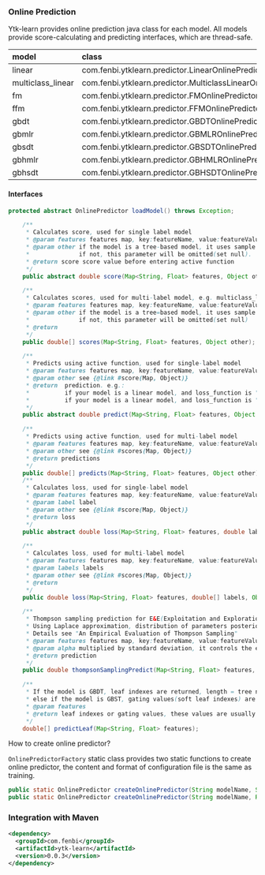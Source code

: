 ### Online Prediction

Ytk-learn provides online prediction java class for each model. All models provide score-calculating and predicting interfaces, which are thread-safe. 

| model             | class                                    | interface                                |
| :---------------- | :--------------------------------------- | :--------------------------------------- |
| linear            | com.fenbi.ytklearn.predictor.LinearOnlinePredictor | loss/score/predict/thompsonSamplingPredict |
| multiclass_linear | com.fenbi.ytklearn.predictor.MulticlassLinearOnlinePredictor | loss/scores/predicts                     |
| fm                | com.fenbi.ytklearn.predictor.FMOnlinePredictor | loss/score/predict                       |
| ffm               | com.fenbi.ytklearn.predictor.FFMOnlinePredictor | loss/score/predict                       |
| gbdt              | com.fenbi.ytklearn.predictor.GBDTOnlinePredictor | loss/score/predict/scores/predicts/predictLeaf |
| gbmlr             | com.fenbi.ytklearn.predictor.GBMLROnlinePredictor | loss/score/predict/predictLeaf           |
| gbsdt             | com.fenbi.ytklearn.predictor.GBSDTOnlinePredictor | loss/score/predict/predictLeaf           |
| gbhmlr            | com.fenbi.ytklearn.predictor.GBHMLROnlinePredictor | loss/score/predict/predictLeaf           |
| gbhsdt            | com.fenbi.ytklearn.predictor.GBHSDTOnlinePredictor | loss/score/predict/predictLeaf           |

#### Interfaces

```java
protected abstract OnlinePredictor loadModel() throws Exception;

    /**
     * Calculates score, used for single label model
     * @param features features map, key:featureName, value:featureValue
     * @param other if the model is a tree-based model, it uses sample dependent score(Float type)
     *              if not, this parameter will be omitted(set null).
     * @return score score value before entering active function
     */
    public abstract double score(Map<String, Float> features, Object other);

    /**
     * Calculates scores, used for multi-label model, e.g. multiclass_linear model
     * @param features features map, key:featureName, value:featureValue
     * @param other if the model is a tree=based model, it uses sample dependent score(Float[] 		 *				type)
     *              if not, this parameter will be omitted(set null)
     * @return
     */
    public double[] scores(Map<String, Float> features, Object other);

    /**
     * Predicts using active function, used for single-label model
     * @param features features map, key:featureName, value:featureValue
     * @param other see {@link #score(Map, Object)}
     * @return  prediction. e.g.:
     *          if your model is a linear model, and loss_function is "sigmoid"(Logistic Regression), then prediction is probability.
     *          if your model is a linear model, and loss_function is "L2"(Linear Regression, Identity active function), then prediction is equal to score
     */
    public abstract double predict(Map<String, Float> features, Object other);

    /**
     * Predicts using active function, used for multi-label model
     * @param features features map, key:featureName, value:featureValue
     * @param other see {@link #scores(Map, Object)}
     * @return predictions
     */
    public double[] predicts(Map<String, Float> features, Object other);
    /**
     * Calculates loss, used for single-label model
     * @param features features map, key:featureName, value:featureValue
     * @param label label
     * @param other see {@link #score(Map, Object)}
     * @return loss
     */
    public abstract double loss(Map<String, Float> features, double label, Object other);

    /**
     * Calculates loss, used for multi-label model
     * @param features features map, key:featureName, value:featureValue
     * @param labels labels
     * @param other see {@link #scores(Map, Object)}
     * @return
     */
    public double loss(Map<String, Float> features, double[] labels, Object other);

    /**
     * Thompson sampling prediction for E&E(Exploitation and Exploration).
     * Using Laplace approximation, distribution of parameters posterior will be approximate to diagonal gaussian distribution,
     * Details see "An Empirical Evaluation of Thompson Sampling"
     * @param features features map, key:featureName, value:featureValue
     * @param alpha multiplied by standard deviation, it controls the exploitation and the exploration; the larger alpha value, the more exploration, the less exploitation.
     * @return prediction
     */
    public double thompsonSamplingPredict(Map<String, Float> features, double alpha);

    /**
     * If the model is GBDT, leaf indexes are returned, length = tree number
     * else if the model is GBST, gating values(soft leaf indexes) are returned, length = tree number * mixture number
     * @param features
     * @return leaf indexes or gating values, these values are usually used as features for other models.     
     */
    double[] predictLeaf(Map<String, Float> features);
```

How to create online predictor?

```OnlinePredictorFactory``` static class provides two static functions to create online predictor, the content and format of configuration file is the same as training.

```java
public static OnlinePredictor createOnlinePredictor(String modelName, String configPath) throws Exception;
public static OnlinePredictor createOnlinePredictor(String modelName, Reader configReader) throws Exception;
```

### Integration with Maven

```xml
<dependency>
  <groupId>com.fenbi</groupId>
  <artifactId>ytk-learn</artifactId>
  <version>0.0.3</version>
</dependency>
```

